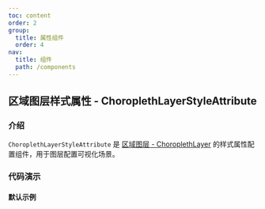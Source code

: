 ```yaml
---
toc: content
order: 2
group:
  title: 属性组件
  order: 4
nav:
  title: 组件
  path: /components
---
```


## 区域图层样式属性 - ChoroplethLayerStyleAttribute

### 介绍

`ChoroplethLayerStyleAttribute` 是 [区域图层 - ChoroplethLayer](/components/layers/composite-layers/choropleth-layer) 的样式属性配置组件，用于图层配置可视化场景。

### 代码演示

#### 默认示例

<code src="./demos/default.tsx" compact></code>

<API></API>
